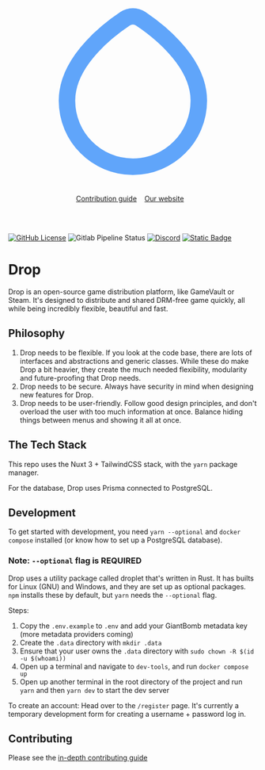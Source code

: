 <div align="center">
<svg viewBox="0 0 24 24" fill="none" xmlns="http://www.w3.org/2000/svg" width="400">
        <path
            d="M4 13.5C4 11.0008 5.38798 8.76189 7.00766 7C8.43926 5.44272 10.0519 4.25811 11.0471 3.5959C11.6287 3.20893 12.3713 3.20893 12.9529 3.5959C13.9481 4.25811 15.5607 5.44272 16.9923 7C18.612 8.76189 20 11.0008 20 13.5C20 17.9183 16.4183 21.5 12 21.5C7.58172 21.5 4 17.9183 4 13.5Z"
            stroke="#60a5fa" stroke-width="2" />
    </svg>	
</div>
<p align="center">
	<a href="contributing.md">Contribution guide</a>&nbsp;&nbsp;&nbsp;
	<a href="https://deepcore.dev">Our website</a>&nbsp;&nbsp;&nbsp;
</p>
<br>
<br>

[![GitHub License](https://img.shields.io/github/license/Drop-OSS/drop-app)](LICENSE)
![Gitlab Pipeline Status](https://img.shields.io/gitlab/pipeline-status/drop-oss%2Fdrop?gitlab_url=https%3A%2F%2Flab.deepcore.dev)
[![Discord](https://img.shields.io/discord/1291622805124812871?label=discord)](https://discord.gg/ZVGggfXN)
[![Static Badge](https://img.shields.io/badge/contributions-welcome-blue)](https://github.com/Drop-OSS/drop/blob/main/README.md)


# Drop 
Drop is an open-source game distribution platform, like GameVault or Steam. It's designed to distribute and shared DRM-free game quickly, all while being incredibly flexible, beautiful and fast. 

## Philosophy
1. Drop needs to be flexible. If you look at the code base, there are lots of interfaces and abstractions and generic classes. While these do make Drop a bit heavier, they create the much needed flexibility, modularity and future-proofing that Drop needs.
2. Drop needs to be secure. Always have security in mind when designing new features for Drop. 
3. Drop needs to be user-friendly. Follow good design principles, and don't overload the user with too much information at once. Balance hiding things between menus and showing it all at once. 

## The Tech Stack
This repo uses the Nuxt 3 + TailwindCSS stack, with the `yarn` package manager.

For the database, Drop uses Prisma connected to PostgreSQL.

## Development
To get started with development, you need `yarn --optional` and `docker compose` installed (or know how to set up a PostgreSQL database).

### Note: `--optional` flag is **REQUIRED**
Drop uses a utility package called droplet that's written in Rust. It has builts for Linux (GNU) and Windows, and they are set up as optional packages. `npm` installs these by default, but `yarn` needs the `--optional` flag.

Steps:
1. Copy the `.env.example` to `.env` and add your GiantBomb metadata key (more metadata providers coming)
2. Create the `.data` directory with `mkdir .data`
3. Ensure that your user owns the `.data` directory with `sudo chown -R $(id -u $(whoami))`
4. Open up a terminal and navigate to `dev-tools`, and run `docker compose up`
5. Open up another terminal in the root directory of the project and run `yarn` and then `yarn dev` to start the dev server

To create an account:
Head over to the `/register` page. It's currently a temporary development form for creating a username + password log in.

## Contributing
Please see the [in-depth contributing guide](https://github.com/Drop-OSS/drop/blob/main/CONTRIBUTING.md)
